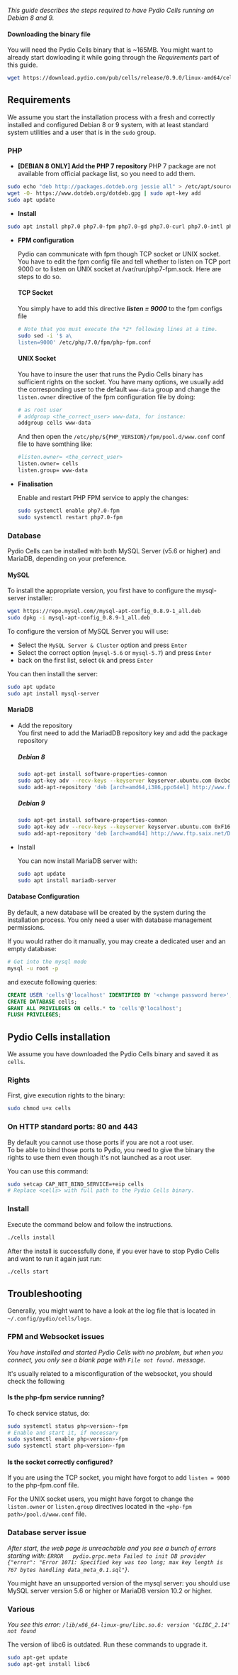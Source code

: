 
_This guide describes the steps required to have Pydio Cells running on Debian 8 and 9._

#### Downloading the binary file

You will need the Pydio Cells binary that is ~165MB. You might want to already start dowloading it while going through the _Requirements_ part of this guide.

```sh
wget https://download.pydio.com/pub/cells/release/0.9.0/linux-amd64/cells
```

## Requirements

We assume you start the installation process with a fresh and correctly installed and configured Debian 8 or 9 system, with at least standard system utilities and a user that is in the `sudo` group.

### PHP

- **[DEBIAN 8 ONLY]  Add the PHP 7 repository**
    PHP 7 package are not available from official package list, so you need to add them.

```sh
sudo echo "deb http://packages.dotdeb.org jessie all" > /etc/apt/sources.list.d/dotdeb.list
wget -O- https://www.dotdeb.org/dotdeb.gpg | sudo apt-key add
sudo apt update
```

- **Install**

```sh
sudo apt install php7.0 php7.0-fpm php7.0-gd php7.0-curl php7.0-intl php7.0-xml
```

- **FPM configuration**

    Pydio can communicate with fpm though TCP socket or UNIX socket. You have to edit the fpm config file and tell whether to listen on TCP port 9000 or to listen on UNIX socket at /var/run/php7-fpm.sock. Here are steps to do so.

    #### TCP Socket

    You simply have to add this directive ***listen = 9000*** to the fpm configs file

    ```sh
    # Note that you must execute the *2* following lines at a time.
    sudo sed -i '$ a\
    listen=9000' /etc/php/7.0/fpm/php-fpm.conf
    ```

    #### UNIX Socket

    You have to insure the user that runs the Pydio Cells binary has sufficient rights on the socket.
    You have many options, we usually add the corresponding user to the default `www-data` group and change the `listen.owner` directive of the fpm configuration file by doing:
    
    ```sh
    # as root user
    # addgroup <the_correct_user> www-data, for instance:
    addgroup cells www-data
    ```
    And then open the `/etc/php/${PHP_VERSION}/fpm/pool.d/www.conf` conf file to have somthing like:

    ```sh
    #listen.owner= <the_correct_user> 
    listen.owner= cells
    listen.group= www-data
    ```

- **Finalisation**

    Enable and restart PHP FPM service to apply the changes:

    ```sh
    sudo systemctl enable php7.0-fpm
    sudo systemctl restart php7.0-fpm
    ```

### Database

Pydio Cells can be installed with both MySQL Server (v5.6 or higher) and MariaDB, depending on your preference.

#### MySQL

To install the appropriate version, you first have to configure the mysql-server installer:

```sh
wget https://repo.mysql.com//mysql-apt-config_0.8.9-1_all.deb
sudo dpkg -i mysql-apt-config_0.8.9-1_all.deb
```

To configure the version of MySQL Server you will use:

- Select the `MySQL Server & Cluster` option and press `Enter`
- Select the correct option (`mysql-5.6` or `mysql-5.7`) and press `Enter`
-  back on the first list, select `Ok`  and press `Enter`

You can then install the server:

```sh
sudo apt update
sudo apt install mysql-server
```

#### MariaDB

* Add the repository  
    You first need to add the MariadDB repository key and add the package repository

    ##### Debian 8

    ``` bash
    sudo apt-get install software-properties-common
    sudo apt-key adv --recv-keys --keyserver keyserver.ubuntu.com 0xcbcb082a1bb943db
    sudo add-apt-repository 'deb [arch=amd64,i386,ppc64el] http://www.ftp.saix.net/DB/mariadb/repo/10.1/debian  jessie main'
    ```

    ##### Debian 9

    ``` bash
    sudo apt-get install software-properties-common
    sudo apt-key adv --recv-keys --keyserver keyserver.ubuntu.com 0xF1656F24C74CD1D8
    sudo add-apt-repository 'deb [arch=amd64] http://www.ftp.saix.net/DB/mariadb/repo/10.1/debian stretch main'
    ```

* Install

    You can now install MariaDB server with:

    ``` bash
    sudo apt update
    sudo apt install mariadb-server
    ```

#### Database Configuration

By default, a new database will be created by the system during the installation process. You only need a user with database management permissions.

If you would rather do it manually, you may create a dedicated user and an empty database:

```sh
# Get into the mysql mode
mysql -u root -p
```

and execute following queries:

```SQL
CREATE USER 'cells'@'localhost' IDENTIFIED BY '<change password here>';
CREATE DATABASE cells;
GRANT ALL PRIVILEGES ON cells.* to 'cells'@'localhost';
FLUSH PRIVILEGES;
```

## Pydio Cells installation

We assume you have downloaded the Pydio Cells binary and saved it as `cells`.

### Rights

First, give execution rights to the binary:

```sh
sudo chmod u+x cells
```

### On HTTP standard ports: 80 and 443

By default you cannot use those ports if you are not a root user.  
To be able to bind those ports to Pydio, you need to give the binary the rights to use them even though it's not launched as a root user.

You can use this command:

```sh
sudo setcap CAP_NET_BIND_SERVICE=+eip cells
# Replace <cells> with full path to the Pydio Cells binary.
```

### Install

Execute the command below and follow the instructions.

```sh
./cells install
```

After the install is successfully done, if you ever have to stop Pydio Cells and want to run it again just run:

```sh
./cells start
```

## Troubleshooting

Generally, you might want to have a look at the log file that is located in `~/.config/pydio/cells/logs`.

### FPM and Websocket issues

_You have installed and started Pydio Cells with no problem, but when you connect, you only see a blank page with `File not found.` message._

It's usually related to a misconfiguration of the websocket, you should check the following

#### Is the php-fpm service running?

To check service status, do:

```sh
sudo systemctl status php<version>-fpm
# Enable and start it, if necessary
sudo systemctl enable php<version>-fpm
sudo systemctl start php<version>-fpm
```

#### Is the socket correctly configured?

If you are using the TCP socket, you might have forgot to add `listen = 9000` to the php-fpm.conf file.

For the UNIX socket users, you might have forgot to change the `listen.owner` or `listen.group` directives located in the `<php-fpm path>/pool.d/www.conf` file.

### Database server issue

_After start, the web page is unreachable and you see a bunch of errors starting with: `ERROR	pydio.grpc.meta	Failed to init DB provider	{"error": "Error 1071: Specified key was too long; max key length is 767 bytes handling data_meta_0.1.sql"}`._

You might have an unsupported version of the mysql server: you should use MySQL server version 5.6 or higher or MariaDB version 10.2 or higher. 

### Various

_You see this error: `/lib/x86_64-linux-gnu/libc.so.6: version 'GLIBC_2.14' not found`_

The version of libc6 is outdated. Run these commands to upgrade it.

```sh
sudo apt-get update
sudo apt-get install libc6
```
